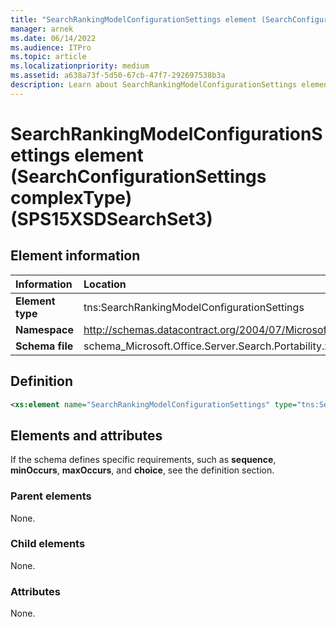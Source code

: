 ```yaml
---
title: "SearchRankingModelConfigurationSettings element (SearchConfigurationSettings complexType) (SPS15XSDSearchSet3)"
manager: arnek
ms.date: 06/14/2022
ms.audience: ITPro
ms.topic: article
ms.localizationpriority: medium
ms.assetid: a638a73f-5d50-67cb-47f7-292697538b3a
description: Learn about SearchRankingModelConfigurationSettings element (SearchConfigurationSettings complexType) (SPS15XSDSearchSet3).
---
```


# SearchRankingModelConfigurationSettings element (SearchConfigurationSettings complexType) (SPS15XSDSearchSet3)



## Element information

|Information|Location|
|:-----|:-----|
|**Element type** |tns:SearchRankingModelConfigurationSettings  |
|**Namespace**  |http://schemas.datacontract.org/2004/07/Microsoft.Office.Server.Search.Portability  |
|**Schema file** |schema_Microsoft.Office.Server.Search.Portability.xsd  |

## Definition

```XML
<xs:element name="SearchRankingModelConfigurationSettings" type="tns:SearchRankingModelConfigurationSettings" minOccurs="0"></xs:element>

```

## Elements and attributes

If the schema defines specific requirements, such as **sequence**, **minOccurs**, **maxOccurs**, and **choice**, see the definition section.

### Parent elements

None.

### Child elements

None.

### Attributes

None.
